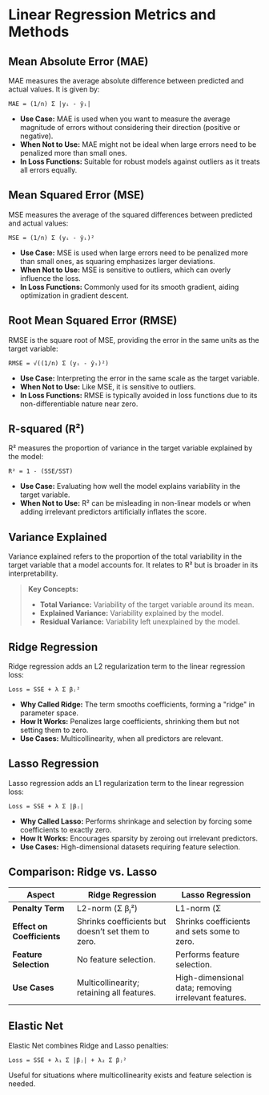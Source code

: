 # Linear Regression Metrics and Methods

## Mean Absolute Error (MAE)
MAE measures the average absolute difference between predicted and actual values. It is given by:

```plaintext
MAE = (1/n) Σ |yᵢ - ŷᵢ|
```

- **Use Case:** MAE is used when you want to measure the average magnitude of errors without considering their direction (positive or negative).
- **When Not to Use:** MAE might not be ideal when large errors need to be penalized more than small ones.
- **In Loss Functions:** Suitable for robust models against outliers as it treats all errors equally.

## Mean Squared Error (MSE)
MSE measures the average of the squared differences between predicted and actual values:

```plaintext
MSE = (1/n) Σ (yᵢ - ŷᵢ)²
```

- **Use Case:** MSE is used when large errors need to be penalized more than small ones, as squaring emphasizes larger deviations.
- **When Not to Use:** MSE is sensitive to outliers, which can overly influence the loss.
- **In Loss Functions:** Commonly used for its smooth gradient, aiding optimization in gradient descent.

## Root Mean Squared Error (RMSE)
RMSE is the square root of MSE, providing the error in the same units as the target variable:

```plaintext
RMSE = √((1/n) Σ (yᵢ - ŷᵢ)²)
```

- **Use Case:** Interpreting the error in the same scale as the target variable.
- **When Not to Use:** Like MSE, it is sensitive to outliers.
- **In Loss Functions:** RMSE is typically avoided in loss functions due to its non-differentiable nature near zero.

## R-squared (R²)
R² measures the proportion of variance in the target variable explained by the model:

```plaintext
R² = 1 - (SSE/SST)
```

- **Use Case:** Evaluating how well the model explains variability in the target variable.
- **When Not to Use:** R² can be misleading in non-linear models or when adding irrelevant predictors artificially inflates the score.

## Variance Explained
Variance explained refers to the proportion of the total variability in the target variable that a model accounts for. It relates to R² but is broader in its interpretability.

> **Key Concepts:**
> - **Total Variance:** Variability of the target variable around its mean.
> - **Explained Variance:** Variability explained by the model.
> - **Residual Variance:** Variability left unexplained by the model.

## Ridge Regression
Ridge regression adds an L2 regularization term to the linear regression loss:

```plaintext
Loss = SSE + λ Σ βⱼ²
```

- **Why Called Ridge:** The term smooths coefficients, forming a "ridge" in parameter space.
- **How It Works:** Penalizes large coefficients, shrinking them but not setting them to zero.
- **Use Cases:** Multicollinearity, when all predictors are relevant.

## Lasso Regression
Lasso regression adds an L1 regularization term to the linear regression loss:

```plaintext
Loss = SSE + λ Σ |βⱼ|
```

- **Why Called Lasso:** Performs shrinkage and selection by forcing some coefficients to exactly zero.
- **How It Works:** Encourages sparsity by zeroing out irrelevant predictors.
- **Use Cases:** High-dimensional datasets requiring feature selection.

## Comparison: Ridge vs. Lasso

| **Aspect**           | **Ridge Regression**                  | **Lasso Regression**                  |
|-----------------------|----------------------------------------|----------------------------------------|
| **Penalty Term**      | L2-norm (Σ βⱼ²)                       | L1-norm (Σ |βⱼ|)                      |
| **Effect on Coefficients** | Shrinks coefficients but doesn’t set them to zero. | Shrinks coefficients and sets some to zero. |
| **Feature Selection** | No feature selection.                 | Performs feature selection.            |
| **Use Cases**         | Multicollinearity; retaining all features. | High-dimensional data; removing irrelevant features. |

## Elastic Net
Elastic Net combines Ridge and Lasso penalties:

```plaintext
Loss = SSE + λ₁ Σ |βⱼ| + λ₂ Σ βⱼ²
```

Useful for situations where multicollinearity exists and feature selection is needed.
